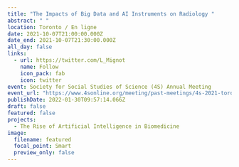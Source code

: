 ```yaml
---
title: "The Impacts of Big Data and AI Instruments on Radiology "
abstract: " "
location: Toronto / En ligne
date: 2021-10-07T21:00:00.000Z
date_end: 2021-10-07T21:30:00.000Z
all_day: false
links:
  - url: https://twitter.com/L_Mignot
    name: Follow
    icon_pack: fab
    icon: twitter
event: Society for Social Studies of Science (4S) Annual Meeting
event_url: "https://www.4sonline.org/meeting/past-meetings/4s-2021-toronto/ "
publishDate: 2022-01-30T09:57:14.066Z
draft: false
featured: false
projects:
  - The Rise of Artificial Intelligence in Biomedicine
image:
  filename: featured
  focal_point: Smart
  preview_only: false
---
```

